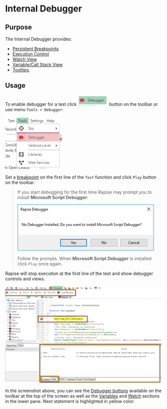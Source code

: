 # Internal Debugger

## Purpose

The Internal Debugger provides:

- [Persistent Breakpoints](breakpoints.md)
- [Execution Control](control_execution.md)
- [Watch View](watch_view.md)
- [Variable/Call Stack View](variable_call_stack_view.md)
- [Tooltips](tooltips.md).

## Usage

To enable debugger for a test click ![toolbar debugger](./img/internal_debugger1.png) button on the toolbar or use menu `Tools > Debugger`:

![menu debugger](./img/internal_debugger3.png)

Set a [breakpoint](breakpoints.md) on the first line of the `Test` function and click `Play` button on the toolbar.

> If you start debugging for the first time Rapise may prompt you to install **Microsoft Script Debugger**:
>
> ![script debugger](./img/internal_debugger2.png)
>
> Follow the prompts. When **Microsoft Script Debugger** is installed click `Play` once again.

Rapise will stop execution at the first line of the test and show debugger controls and views.

![debugger controls](./img/internal_debugger5.png)

In the screenshot above, you can see the [Debugger buttons](menu_and_toolbars.md) available on the toolbar at the top of the screen as well as the [Variables](variable_call_stack_view.md) and [Watch](watch_view.md) sections in the lower pane. Next statement is highlighted in yellow color.
